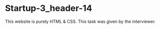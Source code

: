 # Startup-3_header-14
This website is purely HTML &amp; CSS. This task was given by the interviewer.
